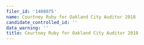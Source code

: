 ```yaml
---
filer_id: '1408075'
name: Courtney Ruby for Oakland City Auditor 2018
candidate_controlled_id: ''
data_warning: ''
title: Courtney Ruby for Oakland City Auditor 2018
---
```

